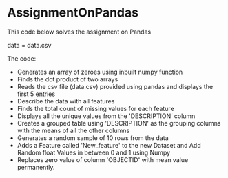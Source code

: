 # AssignmentOnPandas

This code below solves the assignment on Pandas

data = data.csv

The code: 
- Generates an array of zeroes using inbuilt numpy function
- Finds the dot product of two arrays
- Reads the csv file (data.csv) provided using pandas and displays the first 5 entries
- Describe the data with all features
- Finds the total count of missing values for each feature
- Displays all the unique values from the 'DESCRIPTION’ column
- Creates a grouped table using 'DESCRIPTION' as the grouping columns with the means of all the other columns
- Generates a random sample of 10 rows from the data
- Adds a Feature called 'New_feature' to the new Dataset and Add Random float Values in between 0 and 1 using Numpy
- Replaces zero value of column 'OBJECTID' with mean value permanently.

